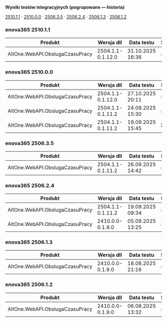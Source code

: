 **Wyniki testów integracyjnych (pogrupowane — historia)**

[2510.1.1](#enova365-251011) · [2510.0.0](#enova365-251000) · [2506.3.5](#enova365-250635) · [2506.2.4](#enova365-250624) · [2506.1.3](#enova365-250613) · [2506.1.2](#enova365-250612)

### enova365 2510.1.1

| Produkt                         | Wersja dll        | Data testu       | Status |
|---------------------------------|-------------------|------------------|--------|
| AltOne.WebAPI.ObslugaCzasuPracy | 2504.1.1-0.1.12.0 | 31.10.2025 16:36 | ✅      |

### enova365 2510.0.0

| Produkt                         | Wersja dll        | Data testu       | Status |
|---------------------------------|-------------------|------------------|--------|
| AltOne.WebAPI.ObslugaCzasuPracy | 2504.1.1-0.1.12.0 | 27.10.2025 20:11 | ✅      |
| AltOne.WebAPI.ObslugaCzasuPracy | 2504.1.1-0.1.11.2 | 24.09.2025 15:30 | ✅      |
| AltOne.WebAPI.ObslugaCzasuPracy | 2504.1.1-0.1.11.2 | 19.09.2025 15:45 | ❌      |

### enova365 2506.3.5

| Produkt                         | Wersja dll        | Data testu       | Status |
|---------------------------------|-------------------|------------------|--------|
| AltOne.WebAPI.ObslugaCzasuPracy | 2504.1.1-0.1.11.2 | 26.09.2025 14:42 | ✅      |

### enova365 2506.2.4

| Produkt                         | Wersja dll        | Data testu       | Status |
|---------------------------------|-------------------|------------------|--------|
| AltOne.WebAPI.ObslugaCzasuPracy | 2504.1.1-0.1.11.2 | 19.09.2025 09:34 | ✅      |
| AltOne.WebAPI.ObslugaCzasuPracy | 2410.0.0-0.1.9.0  | 05.09.2025 13:25 | ✅      |

### enova365 2506.1.3

| Produkt                         | Wersja dll       | Data testu       | Status |
|---------------------------------|------------------|------------------|--------|
| AltOne.WebAPI.ObslugaCzasuPracy | 2410.0.0-0.1.9.0 | 18.08.2025 21:16 | ✅      |

### enova365 2506.1.2

| Produkt                         | Wersja dll       | Data testu       | Status |
|---------------------------------|------------------|------------------|--------|
| AltOne.WebAPI.ObslugaCzasuPracy | 2410.0.0-0.1.9.0 | 06.08.2025 13:32 | ✅      |

